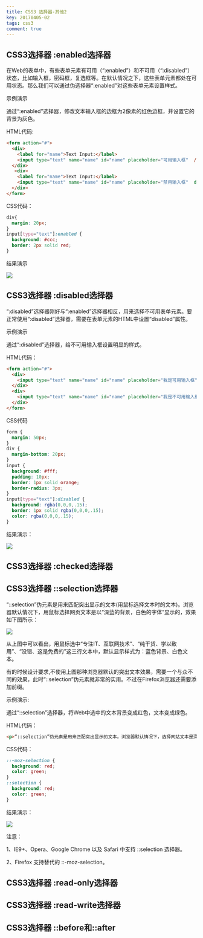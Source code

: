 ```yaml
---
title: CSS3 选择器-其他2
key: 20170405-02
tags: css3
comment: true
---
```


## CSS3选择器 :enabled选择器

在Web的表单中，有些表单元素有可用（“:enabled”）和不可用（“:disabled”）状态，比如输入框，密码框，复选框等。在默认情况之下，这些表单元素都处在可用状态。那么我们可以通过伪选择器“:enabled”对这些表单元素设置样式。

示例演示

通过“:enabled”选择器，修改文本输入框的边框为2像素的红色边框，并设置它的背景为灰色。

HTML代码:
```html
<form action="#">
  <div>
    <label for="name">Text Input:</label>
    <input type="text" name="name" id="name" placeholder="可用输入框"  />
  </div>
   <div>
    <label for="name">Text Input:</label>
    <input type="text" name="name" id="name" placeholder="禁用输入框"  disabled="disabled" />
  </div>
</form>  
```
CSS代码：
```css
div{
  margin: 20px;
}
input[type="text"]:enabled {
  background: #ccc;
  border: 2px solid red;
}
```
结果演示

![][1]


## CSS3选择器 :disabled选择器

“:disabled”选择器刚好与“:enabled”选择器相反，用来选择不可用表单元素。要正常使用“:disabled”选择器，需要在表单元素的HTML中设置“disabled”属性。

示例演示

通过“:disabled”选择器，给不可用输入框设置明显的样式。

HTML代码：
```html
<form action="#">
  <div>
    <input type="text" name="name" id="name" placeholder="我是可用输入框" />
  </div>
  <div>
    <input type="text" name="name" id="name" placeholder="我是不可用输入框" disabled />
  </div>
</form>  
```
CSS代码
```css
form {
  margin: 50px;
}
div {
  margin-bottom: 20px;
}
input {
  background: #fff;
  padding: 10px;
  border: 1px solid orange;
  border-radius: 3px;
}
input[type="text"]:disabled {
  background: rgba(0,0,0,.15);
  border: 1px solid rgba(0,0,0,.15);
  color: rgba(0,0,0,.15);
}
```
结果演示：

![][2]


## CSS3选择器 :checked选择器

## CSS3选择器 ::selection选择器

“::selection”伪元素是用来匹配突出显示的文本(用鼠标选择文本时的文本)。浏览器默认情况下，用鼠标选择网页文本是以“深蓝的背景，白色的字体”显示的，效果如下图所示：

![][3]

从上图中可以看出，用鼠标选中“专注IT、互联网技术”、“纯干货、学以致用”、“没错、这是免费的”这三行文本中，默认显示样式为：蓝色背景、白色文本。

有的时候设计要求,不使用上图那种浏览器默认的突出文本效果，需要一个与众不同的效果，此时“::selection”伪元素就非常的实用。不过在Firefox浏览器还需要添加前缀。

示例演示:

通过“::selection”选择器，将Web中选中的文本背景变成红色，文本变成绿色。

HTML代码：
```html
<p>“::selection”伪元素是用来匹配突出显示的文本。浏览器默认情况下，选择网站文本是深蓝的背景，白色的字体，</p>
```
CSS代码：
```css
::-moz-selection {
  background: red;
  color: green;
}
::selection {
  background: red;
  color: green;
}
```
结果演示：

![][4]

注意：

1、IE9+、Opera、Google Chrome 以及 Safari 中支持 ::selection 选择器。

2、Firefox 支持替代的 ::-moz-selection。

## CSS3选择器 :read-only选择器

## CSS3选择器 :read-write选择器

## CSS3选择器 ::before和::after


  [1]: http://img.mukewang.com/5335299700015e3403000084.jpg
  [2]: http://img.mukewang.com/53326c450001881402490139.jpg
  [3]: http://img.mukewang.com/533e50910001bff808670219.jpg
  [4]: http://img.mukewang.com/533e52b80001973007260033.jpg